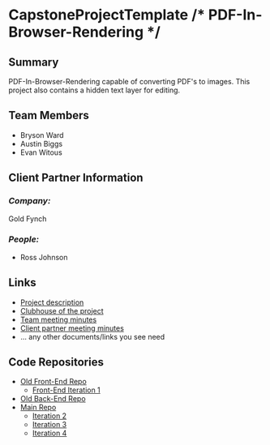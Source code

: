# CapstoneProjectTemplate /* PDF-In-Browser-Rendering */

## **Summary**

PDF-In-Browser-Rendering capable of converting PDF's to images. This project also contains a hidden text layer for editing.

## **Team Members**

- Bryson Ward
- Austin Biggs
- Evan Witous

## **Client Partner Information**

### *Company:*
Gold Fynch

### *People:*
- Ross Johnson

## **Links**

- [Project description](ProjectDescription.md)
- [Clubhouse of the project](https://app.clubhouse.io/pdfinbrowserrendering/epics)
- [Team meeting minutes](MeetingMinutes/Team)
- [Client partner meeting minutes](MeetingMinutes/ClientPartner)
- ... any other documents/links you see need

## **Code Repositories**

- [Old Front-End Repo](https://github.com/EvanWitous/PDF_In_Broswer_Front_End)
    - [Front-End Iteration 1](https://github.com/EvanWitous/PDF_In_Broswer_Front_End/releases/tag/v-0.1)
- [Old Back-End Repo](https://github.com/abbiggs/Pdf_In_Browser_Backend)
- [Main Repo](https://github.com/abbiggs/PDF_ASP.Net)
    - [Iteration 2](https://github.com/abbiggs/PDF_ASP.Net/releases/tag/iteration2)
    - [Iteration 3](https://github.com/abbiggs/PDF_ASP.Net/releases/tag/Iteration3)
    - [Iteration 4](https://github.com/abbiggs/PDF_ASP.Net/releases/tag/Iteration4)

